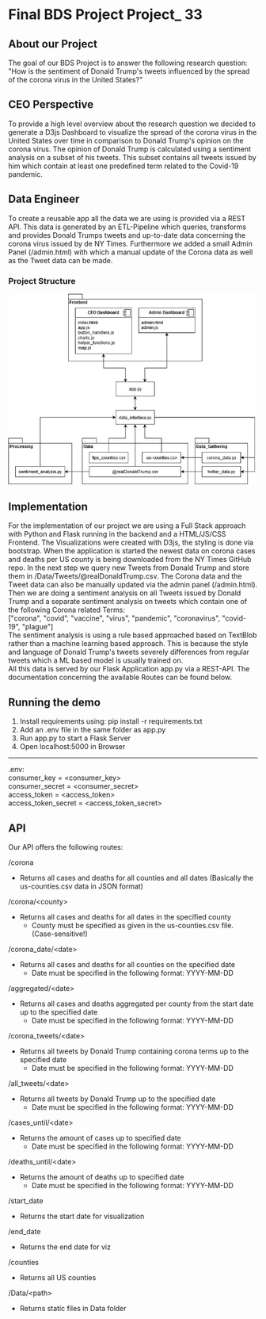 # Final BDS Project Project_ 33

## About our Project
The goal of our BDS Project is to answer the following research question:
"How is the sentiment of Donald Trump's tweets influenced by the spread of the corona virus in the United States?"

## CEO Perspective
To provide a high level overview about the research question we decided to generate a D3js Dashboard
to visualize the spread of the corona virus in the United States over time in comparison
to Donald Trump's opinion on the corona virus. The opinion of Donald Trump is calculated using a
sentiment analysis on a subset of his tweets. This subset contains all tweets issued by him which
contain at least one predefined term related to the Covid-19 pandemic.

## Data Engineer 
To create a reusable app all the data we are using is provided via a REST API. 
This data is generated by an ETL-Pipeline which queries, transforms and provides Donald Trumps tweets and up-to-date
data concerning the corona virus issued by de NY Times. Furthermore we added a small Admin Panel (/admin.html) 
with which a manual update of the Corona data as well as the Tweet data can be made. 

### Project Structure
![Project Structure](/img/Diagram.jpg)

## Implementation
For the implementation of our project we are using a Full Stack approach with Python and Flask running in the backend
and a HTML/JS/CSS Frontend. The Visualizations were created with D3js, the styling is done via bootstrap. 
When the application is started the newest data on corona cases and deaths per US county is being downloaded 
from the NY Times GitHub repo. In the next step we query new Tweets from Donald Trump 
and store them in /Data/Tweets/@realDonaldTrump.csv. The Corona data and the Tweet data can also be manually updated 
via the admin panel (/admin.html). Then we are doing a sentiment analysis on all Tweets issued by Donald Trump 
and a separate sentiment analysis on tweets which contain one of the following Corona related Terms: <br>
["corona", "covid", "vaccine", "virus", "pandemic", "coronavirus", "covid-19", "plague"]<br>
The sentiment analysis is using a rule based approached based on TextBlob rather than a machine learning based approach.
This is because the style and language of Donald Trump's tweets severely differences from regular tweets which a ML based
model is usually trained on.<br>
All this data is served by our Flask Application app.py via a REST-API. The documentation concerning the available 
Routes can be found below. 

## Running the demo
1. Install requirements using: pip install -r requirements.txt
2. Add an .env file in the same folder as app.py 
3. Run app.py to start a Flask Server
4. Open localhost:5000 in Browser
---
.env:<br>
consumer_key = <consumer_key><br>
consumer_secret = <consumer_secret><br>
access_token = <access_token><br>
access_token_secret = <access_token_secret><br>

## API
Our API offers the following routes:

/corona
- Returns all cases and deaths for all counties and all dates (Basically the us-counties.csv data in JSON format)

/corona/\<county>
- Returns all cases and deaths for all dates in the specified county
    * County must be specified as given in the us-counties.csv file. (Case-sensitive!)

/corona_date/\<date>
- Returns all cases and deaths for all counties on the specified date
    * Date must be specified in the following format: YYYY-MM-DD

/aggregated/\<date>
- Returns all cases and deaths aggregated per county from the start date up to the specified date
    * Date must be specified in the following format: YYYY-MM-DD

/corona_tweets/\<date>
- Returns all tweets by Donald Trump containing corona terms up to the specified date
    * Date must be specified in the following format: YYYY-MM-DD

/all_tweets/\<date>
- Returns all tweets by Donald Trump up to the specified date
    * Date must be specified in the following format: YYYY-MM-DD

/cases_until/\<date>
- Returns the amount of cases up to specified date
    * Date must be specified in the following format: YYYY-MM-DD

/deaths_until/\<date>
- Returns the amount of deaths up to specified date
    * Date must be specified in the following format: YYYY-MM-DD

/start_date
- Returns the start date for visualization

/end_date
- Returns the end date for viz

/counties
- Returns all US counties

/Data/\<path>
- Returns static files in Data folder

